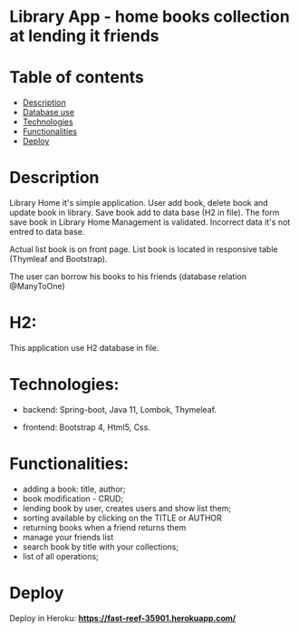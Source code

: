 # Library App - home books collection at lending it friends

# Table of contents
* [Description](#description)
* [Database use](#H2)
* [Technologies](#technologies)
* [Functionalities](#functionalities)
* [Deploy](#deploy)


# Description

Library Home it's simple application. User add book, delete book and update book in library. Save book add to data base (H2 in file). 
The form save book in Library Home Management is validated. Incorrect data it's not entred to data base.

Actual list book is on front page. List book is located in responsive table (Thymleaf and Bootstrap).

The user can borrow his books to his friends (database relation @ManyToOne) 


# H2:

This application use H2 database in file.

# Technologies:

- backend: Spring-boot, Java 11, Lombok, Thymeleaf.
  
- frontend: Bootstrap 4, Html5, Css.

# Functionalities:

- adding a book: title, author;
- book modification - CRUD;
- lending book by user, creates users and show list them;
- sorting available by clicking on the TITLE or AUTHOR
- returning books when a friend returns them
- manage your friends list 
- search book by title with your collections;
- list of all operations;

# Deploy

Deploy in Heroku: **https://fast-reef-35901.herokuapp.com/**
